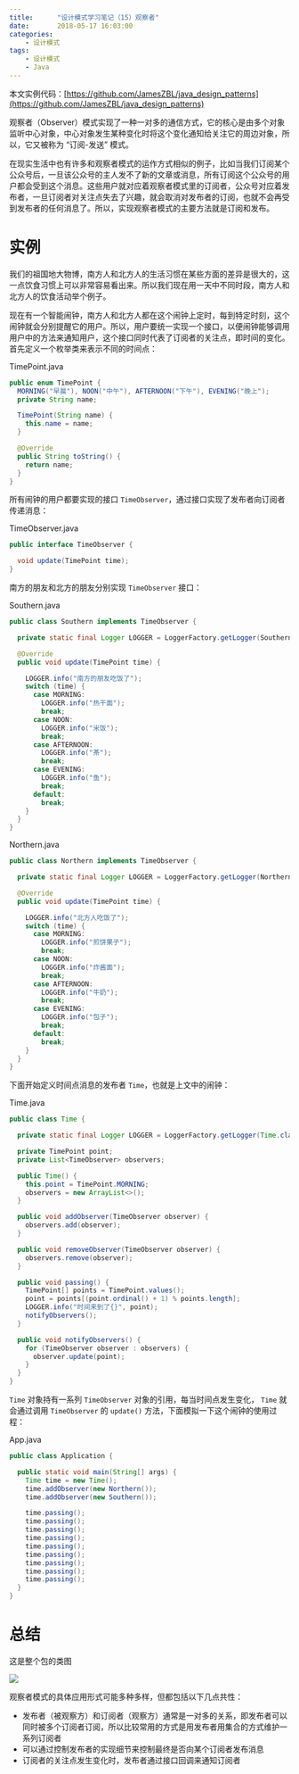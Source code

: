```yaml
---
title:      "设计模式学习笔记（15）观察者"
date:       2018-05-17 16:03:00
categories:
    - 设计模式
tags:
    - 设计模式
    - Java
---
```

本文实例代码：[https://github.com/JamesZBL/java_design_patterns](https://github.com/JamesZBL/java_design_patterns)

观察者（Observer）模式实现了一种一对多的通信方式，它的核心是由多个对象监听中心对象，中心对象发生某种变化时将这个变化通知给关注它的周边对象，所以，它又被称为 “订阅-发送” 模式。

在现实生活中也有许多和观察者模式的运作方式相似的例子，比如当我们订阅某个公众号后，一旦该公众号的主人发不了新的文章或消息，所有订阅这个公众号的用户都会受到这个消息。这些用户就对应着观察者模式里的订阅者，公众号对应着发布者，一旦订阅者对关注点失去了兴趣，就会取消对发布者的订阅，也就不会再受到发布者的任何消息了。所以，实现观察者模式的主要方法就是订阅和发布。

<!-- more -->
# 实例

我们的祖国地大物博，南方人和北方人的生活习惯在某些方面的差异是很大的，这一点饮食习惯上可以非常容易看出来。所以我们现在用一天中不同时段，南方人和北方人的饮食活动举个例子。

现在有一个智能闹钟，南方人和北方人都在这个闹钟上定时，每到特定时刻，这个闹钟就会分别提醒它的用户。所以，用户要统一实现一个接口，以便闹钟能够调用用户中的方法来通知用户，这个接口同时代表了订阅者的关注点，即时间的变化。首先定义一个枚举类来表示不同的时间点：

TimePoint.java

```java
public enum TimePoint {
  MORNING("早晨"), NOON("中午"), AFTERNOON("下午"), EVENING("晚上");
  private String name;

  TimePoint(String name) {
    this.name = name;
  }

  @Override
  public String toString() {
    return name;
  }
}
```

所有闹钟的用户都要实现的接口 `TimeObserver`，通过接口实现了发布者向订阅者传递消息：

TimeObserver.java

```java
public interface TimeObserver {

  void update(TimePoint time);
}
```

南方的朋友和北方的朋友分别实现 `TimeObserver` 接口：

Southern.java

```java
public class Southern implements TimeObserver {

  private static final Logger LOGGER = LoggerFactory.getLogger(Southern.class);

  @Override
  public void update(TimePoint time) {

    LOGGER.info("南方的朋友吃饭了");
    switch (time) {
      case MORNING:
        LOGGER.info("热干面");
        break;
      case NOON:
        LOGGER.info("米饭");
        break;
      case AFTERNOON:
        LOGGER.info("茶");
        break;
      case EVENING:
        LOGGER.info("鱼");
        break;
      default:
        break;
    }
  }
}
```

Northern.java

```java
public class Northern implements TimeObserver {

  private static final Logger LOGGER = LoggerFactory.getLogger(Northern.class);

  @Override
  public void update(TimePoint time) {

    LOGGER.info("北方人吃饭了");
    switch (time) {
      case MORNING:
        LOGGER.info("煎饼果子");
        break;
      case NOON:
        LOGGER.info("炸酱面");
        break;
      case AFTERNOON:
        LOGGER.info("牛奶");
        break;
      case EVENING:
        LOGGER.info("包子");
        break;
      default:
        break;
    }
  }
}
```

下面开始定义时间点消息的发布者 `Time`，也就是上文中的闹钟：

Time.java

```java
public class Time {

  private static final Logger LOGGER = LoggerFactory.getLogger(Time.class);

  private TimePoint point;
  private List<TimeObserver> observers;

  public Time() {
    this.point = TimePoint.MORNING;
    observers = new ArrayList<>();
  }

  public void addObserver(TimeObserver observer) {
    observers.add(observer);
  }

  public void removeObserver(TimeObserver observer) {
    observers.remove(observer);
  }

  public void passing() {
    TimePoint[] points = TimePoint.values();
    point = points[(point.ordinal() + 1) % points.length];
    LOGGER.info("时间来到了{}", point);
    notifyObservers();
  }

  public void notifyObservers() {
    for (TimeObserver observer : observers) {
      observer.update(point);
    }
  }
}
```

`Time` 对象持有一系列 `TimeObserver` 对象的引用，每当时间点发生变化， `Time` 就会通过调用 `TimeObserver` 的 `update()` 方法，下面模拟一下这个闹钟的使用过程：

App.java

```java
public class Application {

  public static void main(String[] args) {
    Time time = new Time();
    time.addObserver(new Northern());
    time.addObserver(new Southern());

    time.passing();
    time.passing();
    time.passing();
    time.passing();
    time.passing();
    time.passing();
    time.passing();
    time.passing();
    time.passing();
  }
}
```

# 总结

这是整个包的类图

![](https://upload-images.jianshu.io/upload_images/7134080-ef24103f141c9740.png?imageMogr2/auto-orient/strip%7CimageView2/2/w/1240)

观察者模式的具体应用形式可能多种多样，但都包括以下几点共性：

- 发布者（被观察方）和订阅者（观察方）通常是一对多的关系，即发布者可以同时被多个订阅者订阅，所以比较常用的方式是用发布者用集合的方式维护一系列订阅者
- 可以通过控制发布者的实现细节来控制最终是否向某个订阅者发布消息
- 订阅者的关注点发生变化时，发布者通过接口回调来通知订阅者
